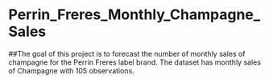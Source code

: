# Perrin_Freres_Monthly_Champagne_Sales
##The goal of this project is to forecast the number of monthly sales of champagne for the Perrin Freres label brand. The dataset has monthly sales of Champagne with 105 observations.
